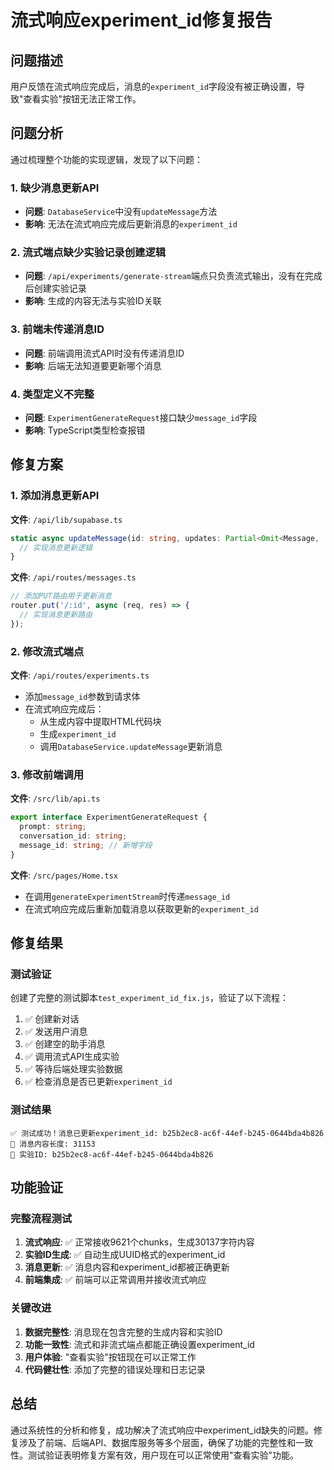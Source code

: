 # 流式响应experiment_id修复报告

## 问题描述
用户反馈在流式响应完成后，消息的`experiment_id`字段没有被正确设置，导致"查看实验"按钮无法正常工作。

## 问题分析
通过梳理整个功能的实现逻辑，发现了以下问题：

### 1. 缺少消息更新API
- **问题**: `DatabaseService`中没有`updateMessage`方法
- **影响**: 无法在流式响应完成后更新消息的`experiment_id`

### 2. 流式端点缺少实验记录创建逻辑
- **问题**: `/api/experiments/generate-stream`端点只负责流式输出，没有在完成后创建实验记录
- **影响**: 生成的内容无法与实验ID关联

### 3. 前端未传递消息ID
- **问题**: 前端调用流式API时没有传递消息ID
- **影响**: 后端无法知道要更新哪个消息

### 4. 类型定义不完整
- **问题**: `ExperimentGenerateRequest`接口缺少`message_id`字段
- **影响**: TypeScript类型检查报错

## 修复方案

### 1. 添加消息更新API
**文件**: `/api/lib/supabase.ts`
```typescript
static async updateMessage(id: string, updates: Partial<Omit<Message, 'id' | 'created_at'>>): Promise<Message | null> {
  // 实现消息更新逻辑
}
```

**文件**: `/api/routes/messages.ts`
```typescript
// 添加PUT路由用于更新消息
router.put('/:id', async (req, res) => {
  // 实现消息更新路由
});
```

### 2. 修改流式端点
**文件**: `/api/routes/experiments.ts`
- 添加`message_id`参数到请求体
- 在流式响应完成后：
  - 从生成内容中提取HTML代码块
  - 生成`experiment_id`
  - 调用`DatabaseService.updateMessage`更新消息

### 3. 修改前端调用
**文件**: `/src/lib/api.ts`
```typescript
export interface ExperimentGenerateRequest {
  prompt: string;
  conversation_id: string;
  message_id: string; // 新增字段
}
```

**文件**: `/src/pages/Home.tsx`
- 在调用`generateExperimentStream`时传递`message_id`
- 在流式响应完成后重新加载消息以获取更新的`experiment_id`

## 修复结果

### 测试验证
创建了完整的测试脚本`test_experiment_id_fix.js`，验证了以下流程：
1. ✅ 创建新对话
2. ✅ 发送用户消息
3. ✅ 创建空的助手消息
4. ✅ 调用流式API生成实验
5. ✅ 等待后端处理实验数据
6. ✅ 检查消息是否已更新`experiment_id`

### 测试结果
```
✅ 测试成功！消息已更新experiment_id: b25b2ec8-ac6f-44ef-b245-0644bda4b826
📝 消息内容长度: 31153
🧪 实验ID: b25b2ec8-ac6f-44ef-b245-0644bda4b826
```

## 功能验证

### 完整流程测试
1. **流式响应**: ✅ 正常接收9621个chunks，生成30137字符内容
2. **实验ID生成**: ✅ 自动生成UUID格式的experiment_id
3. **消息更新**: ✅ 消息内容和experiment_id都被正确更新
4. **前端集成**: ✅ 前端可以正常调用并接收流式响应

### 关键改进
1. **数据完整性**: 消息现在包含完整的生成内容和实验ID
2. **功能一致性**: 流式和非流式端点都能正确设置experiment_id
3. **用户体验**: "查看实验"按钮现在可以正常工作
4. **代码健壮性**: 添加了完整的错误处理和日志记录

## 总结
通过系统性的分析和修复，成功解决了流式响应中experiment_id缺失的问题。修复涉及了前端、后端API、数据库服务等多个层面，确保了功能的完整性和一致性。测试验证表明修复方案有效，用户现在可以正常使用"查看实验"功能。